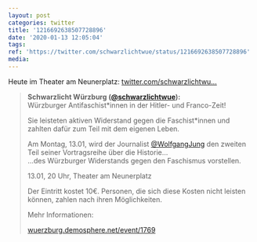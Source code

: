 ```yaml
---
layout: post
categories: twitter
title: '1216692638507728896'
date: '2020-01-13 12:05:04'
tags: 
ref: 'https://twitter.com/schwarzlichtwue/status/1216692638507728896'
media:
---
```

Heute im Theater am Neunerplatz: [twitter.com/schwarzlichtwu…](https://twitter.com/schwarzlichtwue/status/1215015099804467200) 
> <b>Schwarzlicht Würzburg ([@schwarzlichtwue](https://twitter.com/schwarzlichtwue)):</b>  
>Würzburger Antifaschist\*innen in der Hitler- und Franco-Zeit!  
>  
>Sie leisteten aktiven Widerstand gegen die Faschist\*innen und zahlten dafür zum Teil mit dem eigenen Leben.  
>  
>  
>  
>Am Montag, 13.01, wird der Journalist [@WolfgangJung](https://twitter.com/WolfgangJung) den zweiten Teil seiner Vortragsreihe über die Historie…   
>…des Würzburger Widerstands gegen den Faschismus vorstellen.  
>  
>  
>  
>13.01, 20 Uhr, Theater am Neunerplatz  
>  
>  
>  
>Der Eintritt kostet 10€. Personen, die sich diese Kosten nicht leisten können, zahlen nach ihren Möglichkeiten.  
>  
>  
>  
>Mehr Informationen:  
>  
>[wuerzburg.demosphere.net/event/1769](https://wuerzburg.demosphere.net/event/1769)   

